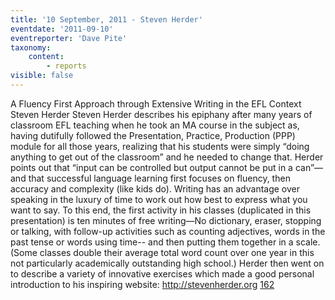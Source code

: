 ```yaml
---
title: '10 September, 2011 - Steven Herder'
eventdate: '2011-09-10'
eventreporter: 'Dave Pite'
taxonomy:
    content:
        - reports
visible: false
---
```


A Fluency First Approach through Extensive Writing in the EFL Context
Steven Herder
Steven Herder describes his epiphany after many years of classroom EFL teaching when he took an MA course in the subject as, having dutifully followed the Presentation, Practice, Production (PPP) module for all those years, realizing that his students were simply “doing anything to get out of the classroom” and he needed to change that.  Herder points out that “input can be controlled but output cannot be put in a can”—and that successful language learning first focuses on fluency, then accuracy and complexity (like kids do).  Writing has an advantage over speaking in the luxury of time to work out how best to express what you want to say.
To this end, the first activity in his classes (duplicated in this presentation) is ten minutes of free writing—No dictionary, eraser, stopping or talking, with follow-up activities such as counting adjectives, words in the past tense or words using time-- and then putting them together in a scale.  (Some classes double their average total word count over one year in this not particularly academically outstanding high school.)  Herder then went on to describe a variety of innovative exercises which made a good personal introduction to his inspiring website: http://stevenherder.org
<a href="/chapters/kq/schedule/2011/september/10">162</a>
